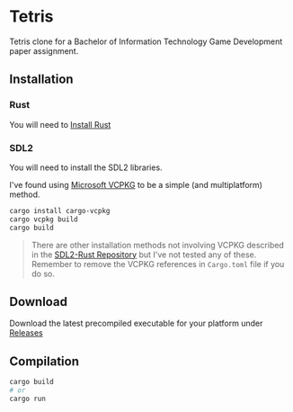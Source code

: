 # Tetris

Tetris clone for a Bachelor of Information Technology Game Development paper assignment.

## Installation

### Rust

You will need to [Install Rust](https://www.rust-lang.org/tools/install)

### SDL2

You will need to install the SDL2 libraries.

I've found using [Microsoft VCPKG](https://github.com/microsoft/vcpkg) to be a simple (and multiplatform) method.

```bash
cargo install cargo-vcpkg
cargo vcpkg build
cargo build
```

> There are other installation methods not involving VCPKG described in the [SDL2-Rust Repository](https://github.com/Rust-SDL2/rust-sdl2) but I've not tested any of these.
> Remember to remove the VCPKG references in `Cargo.toml` file if you do so.

## Download

Download the latest precompiled executable for your platform under [Releases](https://github.com/AardhynLavender/Tetris/releases)

## Compilation

```bash
cargo build
# or
cargo run
```
